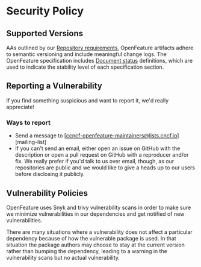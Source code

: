 # Security Policy

## Supported Versions

AAs outlined by our [Repository requirements](https://github.com/open-feature/.github/blob/main/CONTRIBUTING.md#repository-requirements), OpenFeature artifacts adhere to semantic versioning and include meaningful change logs. The OpenFeature specification includes [Document status](https://github.com/open-feature/spec/tree/main/specification#document-statuses) definitions, which are used to indicate the stability level of each specification section.

## Reporting a Vulnerability

If you find something suspicious and want to report it, we'd really appreciate!

### Ways to report

* Send a message to [ccncf-openfeature-maintainers@lists.cncf.io][mailing-list]
* If you can't send an email, either open an issue on GitHub with the description or open a pull request on GitHub with a reproducer and/or fix. We really prefer if you'd talk to us over email, though, as our repositories are public and we would like to give a heads up to our users before disclosing it publicly.

## Vulnerability Policies

OpenFeature uses Snyk and trivy vulnerability scans in order to make sure we minimize vulnerabilities in our dependencies and get notified of new vulnerabilities.

There are many situations where a vulnerability does not affect a particular dependency because of how the vulnerable package is used. In that situation the package authors may choose to stay at the current version rather than bumping the dependency, leading to a warning in the vulnerability scans but no actual vulnerability.
